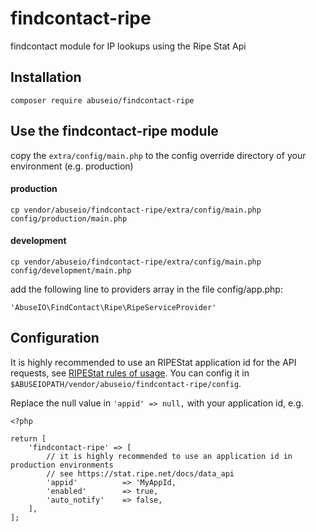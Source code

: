 # findcontact-ripe
findcontact module for IP lookups using the Ripe Stat Api

## Installation
    
    composer require abuseio/findcontact-ripe
     
## Use the findcontact-ripe module
copy the ```extra/config/main.php``` to the config override directory of your environment (e.g. production)

#### production

    cp vendor/abuseio/findcontact-ripe/extra/config/main.php config/production/main.php
    
#### development

    cp vendor/abuseio/findcontact-ripe/extra/config/main.php config/development/main.php
    
add the following line to providers array in the file config/app.php:

    'AbuseIO\FindContact\Ripe\RipeServiceProvider'
    
## Configuration
It is highly recommended to use an RIPEStat application id for the API requests, see [RIPEStat rules of usage](https://stat.ripe.net/docs/data_api#RulesOfUsage).
You can config it in  ````$ABUSEIOPATH/vendor/abuseio/findcontact-ripe/config````.

Replace the null value in ````'appid' => null,```` with your application id, e.g.
    
    <?php
    
    return [
        'findcontact-ripe' => [
            // it is highly recommended to use an application id in production environments
            // see https://stat.ripe.net/docs/data_api
            'appid'          => 'MyAppId,
            'enabled'        => true,
            'auto_notify'    => false,
        ],
    ];

